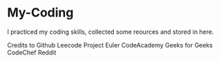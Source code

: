 # My-Coding

I practiced my coding skills, collected some reources and stored in here.

Credits to
Github
Leecode
Project Euler
CodeAcademy
Geeks for Geeks
CodeChef
Reddit
